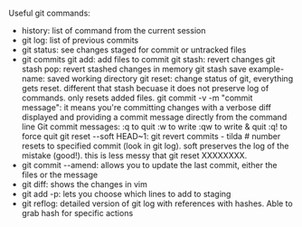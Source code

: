 Useful git commands:

- history: list of command from the current session
- git log: list of previous commits
- git status: see changes staged for commit or untracked files
- git commits
    git add: add files to commit
    git stash: revert changes
    git stash pop: revert stashed changes in memory
    git stash save example-name: saved working directory
    git reset: change status of git, everything gets reset. different that stash becuase it does not preserve log of commands. only resets added files.
    git commit -v -m "commit message": it means you're committing changes with a verbose diff displayed and providing a commit message directly from the command line
    Git commit messages:
        :q to quit
        :w to write
        :qw to write & quit
        :q! to force quit
    git reset --soft HEAD~1: git revert commits - tilda # number resets to specified commit (look in git log). soft preserves the log of the mistake (good!). this is less messy that git reset XXXXXXXX.
- git commit --amend: allows you to update the last commit, either the files or the message
- git diff: shows the changes in vim
- git add -p: lets you choose which lines to add to staging 
- git reflog: detailed version of git log with references with hashes. Able to grab hash for specific actions



